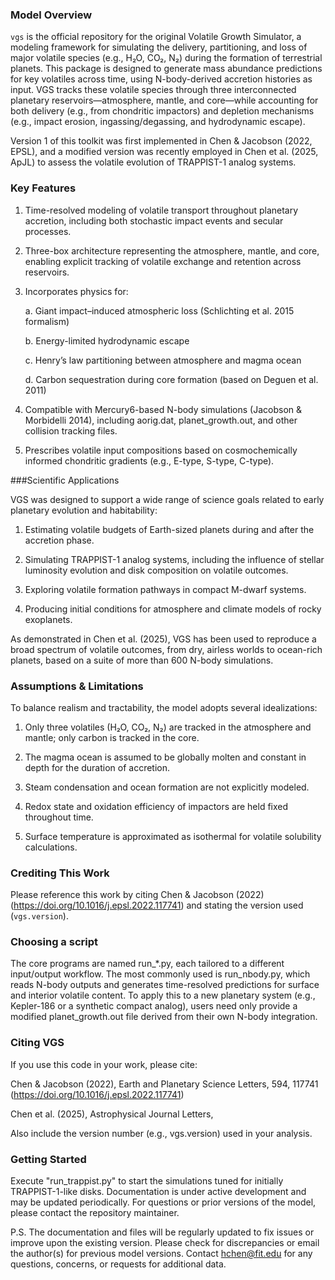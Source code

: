 ### Model Overview
`vgs` is the official repository for the original Volatile Growth Simulator, a modeling framework for simulating the delivery, partitioning, and loss of major volatile species (e.g., H₂O, CO₂, N₂) during the formation of terrestrial planets. This package is designed to generate mass abundance predictions for key volatiles across time, using N-body-derived accretion histories as input. VGS tracks these volatile species through three interconnected planetary reservoirs—atmosphere, mantle, and core—while accounting for both delivery (e.g., from chondritic impactors) and depletion mechanisms (e.g., impact erosion, ingassing/degassing, and hydrodynamic escape).

Version 1 of this toolkit was first implemented in Chen & Jacobson (2022, EPSL), and a modified version was recently employed in Chen et al. (2025, ApJL) to assess the volatile evolution of TRAPPIST-1 analog systems.


### Key Features

1. Time-resolved modeling of volatile transport throughout planetary accretion, including both stochastic impact events and secular processes.

2. Three-box architecture representing the atmosphere, mantle, and core, enabling explicit tracking of volatile exchange and retention across reservoirs.

3. Incorporates physics for:

      a. Giant impact–induced atmospheric loss (Schlichting et al. 2015 formalism)

      b. Energy-limited hydrodynamic escape

      c. Henry’s law partitioning between atmosphere and magma ocean

      d. Carbon sequestration during core formation (based on Deguen et al. 2011)

4. Compatible with Mercury6-based N-body simulations (Jacobson & Morbidelli 2014), including aorig.dat, planet_growth.out, and other collision tracking files.

5. Prescribes volatile input compositions based on cosmochemically informed chondritic gradients (e.g., E-type, S-type, C-type).

###Scientific Applications

VGS was designed to support a wide range of science goals related to early planetary evolution and habitability:

  1. Estimating volatile budgets of Earth-sized planets during and after the accretion phase.

  2. Simulating TRAPPIST-1 analog systems, including the influence of stellar luminosity evolution and disk composition on volatile outcomes.

  3. Exploring volatile formation pathways in compact M-dwarf systems.

  4. Producing initial conditions for atmosphere and climate models of rocky exoplanets.

As demonstrated in Chen et al. (2025), VGS has been used to reproduce a broad spectrum of volatile outcomes, from dry, airless worlds to ocean-rich planets, based on a suite of more than 600 N-body simulations.

### Assumptions & Limitations

To balance realism and tractability, the model adopts several idealizations:

  1. Only three volatiles (H₂O, CO₂, N₂) are tracked in the atmosphere and mantle; only carbon is tracked in the core.

  2. The magma ocean is assumed to be globally molten and constant in depth for the duration of accretion.

  3. Steam condensation and ocean formation are not explicitly modeled.

  4. Redox state and oxidation efficiency of impactors are held fixed throughout time.

  5. Surface temperature is approximated as isothermal for volatile solubility calculations.

### Crediting This Work
Please reference this work by citing Chen & Jacobson (2022) (https://doi.org/10.1016/j.epsl.2022.117741) and stating the version used (`vgs.version`).

### Choosing a script

The core programs are named run_*.py, each tailored to a different input/output workflow. The most commonly used is run_nbody.py, which reads N-body outputs and generates time-resolved predictions for surface and interior volatile content. To apply this to a new planetary system (e.g., Kepler-186 or a synthetic compact analog), users need only provide a modified planet_growth.out file derived from their own N-body integration.

### Citing VGS

If you use this code in your work, please cite:

Chen & Jacobson (2022), Earth and Planetary Science Letters, 594, 117741 (https://doi.org/10.1016/j.epsl.2022.117741)

Chen et al. (2025), Astrophysical Journal Letters, 

Also include the version number (e.g., vgs.version) used in your analysis.

### Getting Started

Execute "run_trappist.py" to start the simulations tuned for initially TRAPPIST-1-like disks. Documentation is under active development and may be updated periodically. For questions or prior versions of the model, please contact the repository maintainer.

P.S. The documentation and files will be regularly updated to fix issues or improve upon the existing version. Please check for discrepancies or email the author(s) for previous model versions. Contact hchen@fit.edu for any questions, concerns, or requests for additional data.
